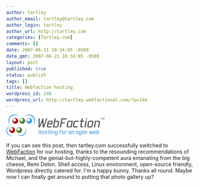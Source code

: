 ```yaml
---
author: tartley
author_email: tartley@tartley.com
author_login: tartley
author_url: http://tartley.com
categories: [Tartley.com]
comments: []
date: 2007-06-21 10:34:05 -0500
date_gmt: 2007-06-21 10:34:05 -0500
layout: post
published: true
status: publish
tags: []
title: Webfaction hosting
wordpress_id: 148
wordpress_url: http://tartley.webfactional.com/?p=148
---
```


[![WebFaction - hosting for an agile web.](/assets/2007/06/webfaction.png)](http://www.webfaction.com/ "WebFaction - hosting for an agile web.")

If
you can see this post, then tartley.com successfully switched to
[WebFaction](http://www.webfaction.com/ "WebFaction - hosting for an agile web.")
for our hosting, thanks to the resounding recommendations of Michael,
and the genial-but-highly-competent aura emanating from the big cheese,
Remi Delon. Shell access, Linux environment, open-source friendly,
Wordpress directly catered for. I'm a happy bunny. Thanks all round.
Maybe now I can finally get around to putting that photo gallery up?
